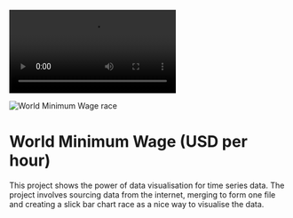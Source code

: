 ![World Minimum Wage race](https://github.com/kevkillion/World_Wage_Bar-chart_race/blob/main/World_Minimum_Wage_race.mov)

![World Minimum Wage race](https://app.flourish.studio/visualisation/13887258/edit)
# **World Minimum Wage (USD per hour)**

This project shows the power of data visualisation for time series data. The project involves  sourcing data from the internet, merging to form one file and creating a slick bar chart race as a nice way to visualise the data. 

